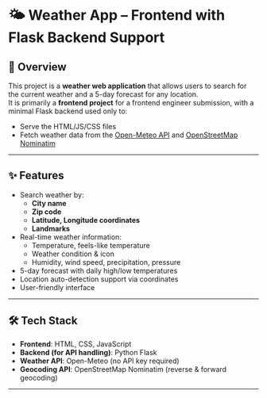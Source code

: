 # 🌤 Weather App – Frontend with Flask Backend Support

## 📌 Overview
This project is a **weather web application** that allows users to search for the current weather and a 5-day forecast for any location.  
It is primarily a **frontend project** for a frontend engineer submission, with a minimal Flask backend used only to:
- Serve the HTML/JS/CSS files
- Fetch weather data from the [Open-Meteo API](https://open-meteo.com/) and [OpenStreetMap Nominatim](https://nominatim.org/)

---

## ✨ Features
- Search weather by:
  - **City name**
  - **Zip code**
  - **Latitude, Longitude coordinates**
  - **Landmarks**
- Real-time weather information:
  - Temperature, feels-like temperature
  - Weather condition & icon
  - Humidity, wind speed, precipitation, pressure
- 5-day forecast with daily high/low temperatures
- Location auto-detection support via coordinates
- User-friendly interface

---

## 🛠 Tech Stack
- **Frontend**: HTML, CSS, JavaScript
- **Backend (for API handling)**: Python Flask
- **Weather API**: Open-Meteo (no API key required)
- **Geocoding API**: OpenStreetMap Nominatim (reverse & forward geocoding)

---

